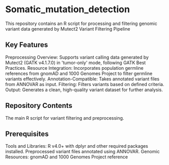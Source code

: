 # Somatic_mutation_detection
This repository contains an R script for processing and filtering genomic variant data generated by Mutect2
Variant Filtering Pipeline

## Key Features
Preprocessing Overview: Supports variant calling data generated by Mutect2 (GATK v4.1.7.0) in 'tumor-only' mode, following GATK Best Practices.
Resource Integration: Incorporates population germline references from gnomAD and 1000 Genomes Project to filter germline variants effectively.
Annotation-Compatible: Takes annotated variant files from ANNOVAR as input.
Filtering: Filters variants based on defined criteria.
Output: Generates a clean, high-quality variant dataset for further analysis.

## Repository Contents
The main R script for variant filtering and preprocessing.

## Prerequisites
Tools and Libraries:
R v4.0+ with dplyr and other required packages installed.
Preprocessed variant files annotated using ANNOVAR.
Genomic Resources:
gnomAD and 1000 Genomes Project reference
